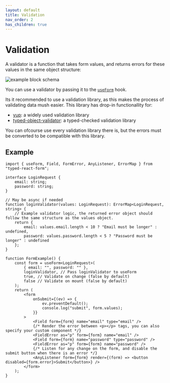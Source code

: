 ```yaml
---
layout: default
title: Validation
nav_order: 2
has_children: true
---
```


# Validation

A validator is a function that takes form values, and returns errors for these values in the same object structure:

![example block schema](/typed-react-form/images/validator.png)

You can use a validator by passing it to the [`useForm`](/typed-react-form/reference/useForm) hook.

Its it recommended to use a validation library, as this makes the process of validating data mush easier. This library has drop-in functionallity for:

-   [yup](/typed-react-form/validation/yup): a widely used validation library
-   [typed-object-validator](/typed-react-form/validation/typed-object-validator): a typed-checked validation library

You can ofcourse use every validation library there is, but the errors must be converted to be compatible with this library.

## Example

```tsx
import { useForm, Field, FormError, AnyListener, ErrorMap } from "typed-react-form";

interface LoginRequest {
    email: string;
    password: string;
}

// May be async if needed
function loginValidator(values: LoginRequest): ErrorMap<LoginRequest, string> {
    // Example validator logic, the returned error object should follow the same structure as the values object.
    return {
        email: values.email.length < 10 ? "Email must be longer" : undefined,
        password: values.password.length < 5 ? "Password must be longer" : undefined
    };
}

function FormExample() {
    const form = useForm<LoginRequest>(
        { email: "", password: "" },
        loginValidator, // Pass loginValidator to useForm
        true, // Validate on change (false by default)
        false // Validate on mount (false by default)
    );
    return (
        <form
            onSubmit={(ev) => {
                ev.preventDefault();
                console.log("submit", form.values);
            }}
        >
            <Field form={form} name="email" type="email" />
            {/* Render the error between <p></p> tags, you can also specify your custom component */}
            <FieldError as="p" form={form} name="email" />
            <Field form={form} name="password" type="password" />
            <FieldError as="p" form={form} name="password" />
            {/* Listen for any change on the form, and disable the submit button when there is an error */}
            <AnyListener form={form} render={(form) => <button disabled={form.error}>Submit</button>} />
        </form>
    );
}
```
